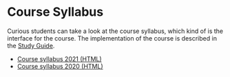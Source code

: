 # Course Syllabus
Curious students can take a look at the course syllabus, which kind of is the interface for the course. The implementation of the course is described in the [Study Guide](./study-guide/).

* <a href="static-files/course-syllabus-2021.html" target="_blank">Course syllabus 2021 (HTML)</a>
* <a href="static-files/course-syllabus-2020.html" target="_blank">Course syllabus 2020 (HTML)</a>
